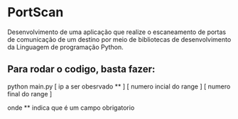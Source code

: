 # PortScan
Desenvolvimento de uma aplicação que realize o escaneamento de portas de comunicação de um destino por meio de bibliotecas de desenvolvimento da Linguagem de programação Python.

## Para rodar o codigo, basta fazer:

python main.py [ ip a ser obesrvado ** ] [ numero incial do range ] [ numero final do range ]

onde ** indica que é um campo obrigatorio
